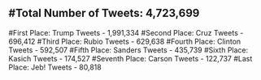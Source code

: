 #Total Number of Tweets: 4,723,699 
---
#First Place: Trump Tweets - 1,991,334
#Second Place: Cruz Tweets - 696,412
#Third Place: Rubio Tweets - 629,638
#Fourth Place: Clinton Tweets - 592,507
#Fifth Place: Sanders Tweets - 435,739
#Sixth Place: Kasich Tweets - 174,527
#Seventh Place: Carson Tweets - 122,737
#Last Place: Jeb! Tweets - 80,818
